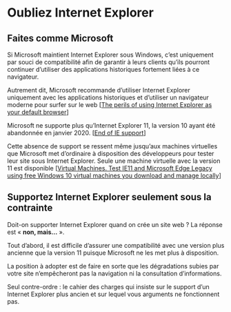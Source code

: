 Oubliez Internet Explorer
=========================

## Faites comme Microsoft

Si Microsoft maintient Internet Explorer sous Windows, c’est uniquement par souci de compatibilité afin de garantir à leurs clients qu’ils pourront continuer  d’utiliser des applications historiques fortement liées à ce navigateur.

Autrement dit, Microsoft recommande d’utiliser Internet Explorer uniquement avec les applications historiques et d’utiliser un navigateur moderne pour surfer sur le web [[The perils of using Internet Explorer as your default browser](https://techcommunity.microsoft.com/t5/windows-it-pro-blog/the-perils-of-using-internet-explorer-as-your-default-browser/ba-p/331732)]

Microsoft ne supporte plus qu’Internet Explorer 11, la version 10 ayant été abandonnée en janvier 2020. [[End of IE support](https://www.microsoft.com/fr-fr/microsoft-365/windows/end-of-ie-support)]

Cette absence de support se ressent même jusqu’aux machines virtuelles que Microsoft met d’ordinaire à disposition des développeurs pour tester leur site  sous Internet Explorer. Seule une machine virtuelle avec la version 11 est disponible [[Virtual Machines. Test IE11 and Microsoft Edge Legacy using free Windows 10 virtual machines you download and manage locally](https://developer.microsoft.com/en-us/microsoft-edge/tools/vms/)]

## Supportez Internet Explorer seulement sous la contrainte

Doit-on supporter Internet Explorer quand on crée un site web ? La réponse est « **non, mais…** ».

Tout d’abord, il est difficile d’assurer une compatibilité avec une version plus ancienne que la version 11 puisque Microsoft ne les met plus à disposition.

La position à adopter est de faire en sorte que les dégradations subies par votre site n’empêcheront pas la navigation ni la consultation d’informations.

Seul contre-ordre : le cahier des charges qui insiste sur le support d’un Internet Explorer plus ancien et sur lequel vous arguments ne fonctionnent pas.
